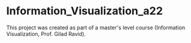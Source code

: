 # Information_Visualization_a22

This project was created as part of a master's level course (Information Visualization, Prof. Gilad Ravid).
